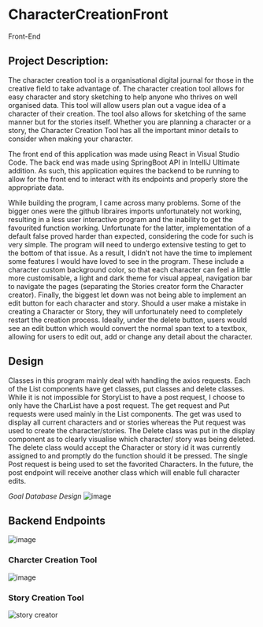 # CharacterCreationFront
Front-End

## Project Description:

  The character creation tool is a organisational digital journal for those in the creative field to take advantage of. The character creation tool allows for easy character and story sketching to help anyone who thrives on well organised data. This tool will allow users plan out a vague idea of a character of their creation. The tool also allows for sketching of the same manner but for the stories itself. Whether you are planning a character or a story, the Character Creation Tool has all the important minor details to consider when making your character. 

  The front end of this application was made using React in Visual Studio Code. The back end was made using SpringBoot API in IntelliJ Ultimate addition. As such, this application equires the backend to be running to allow for the front end to interact with its endpoints and properly store the appropriate data. 
  
  While building the program, I came across many problems. Some of the bigger ones were the github libraires imports unfortunately not working, resulting in a less user interactive program and the inability to get the favourited function working. Unfortunate for the latter, implementation of a default false proved harder than expected, considering the code for such is very simple. The program will need to undergo extensive testing to get to the bottom of that issue. As a result, I didn’t not have the time to implement some features I would have loved to see in the program. These include a character custom background color, so that each character can feel a little more customisable, a light and dark theme for visual appeal, navigation bar to navigate the pages (separating the Stories creator form the Character creator). Finally, the biggest let down was not being able to implement an edit button for each character and story. Should a user make a mistake in creating a Character or Story, they will unfortunately need to completely restart the creation process. Ideally, under the delete button, users would see an edit button which would convert the normal span text to a textbox, allowing for users to edit out, add or change any detail about the character. 

## Design

  Classes in this program mainly deal with handling the axios requests. Each of the List components have get classes, put classes and delete classes. While it is not impossible for StoryList to have a post request, I choose to only have the CharList have a post request. The get request and Put requests were used mainly in the List components. The get was used to display all current characters and or stories whereas the Put request was used to create the character/stories. The Delete class was put in the display component as to clearly visualise which character/ story was being deleted. The delete class would accept the Character or story id it was currently assigned to and promptly do the function should it be pressed. The single Post request is being used to set the favorited Characters. In the future, the post endpoint will receive another class which will enable full character edits. 

*Goal Database Design*
![image](https://user-images.githubusercontent.com/104159293/209453763-b332b1b6-186c-4f5e-9c0a-41d93cf45bdf.png)

## Backend Endpoints
![image](https://user-images.githubusercontent.com/104159293/209453782-a9beb774-948b-40bb-b940-052339f3ce1a.png)

### Charcter Creation Tool
![image](https://user-images.githubusercontent.com/104159293/209453038-a3c6ea38-2671-41ba-890d-8d73ee39c00c.png)

### Story Creation Tool
![story creator](https://user-images.githubusercontent.com/104159293/209453048-2db5dc27-534b-4619-a3b5-41415b8dace0.png)
